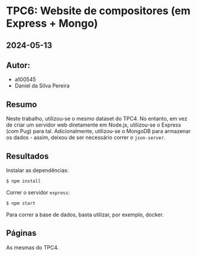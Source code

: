 # TPC6: Website de compositores (em Express + Mongo)

## 2024-05-13

## Autor:

- a100545
- Daniel da Silva Pereira

## Resumo

Neste trabalho, utilizou-se o mesmo dataset do TPC4. No entanto, em vez de criar um servidor web diretamente em Node.js, utilizou-se o Express (com Pug) para tal. Adicionalmente, utilizou-se o MongoDB para armazenar os dados - assim, deixou de ser necessário correr o `json-server`.

## Resultados

Instalar as dependências:
```bash
$ npm install
```

Correr o servidor `express`:
```bash
$ npm start
```

Para correr a base de dados, basta utilizar, por exemplo, docker.

## Páginas

As mesmas do TPC4.
